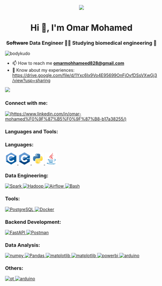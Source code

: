<div align="center">
  <img src="https://media.tenor.com/GfSX-u7VGM4AAAAC/coding.gif" />
</div>

<h1 align="center">Hi 👋, I'm Omar Mohamed</h1>
<h3 align="center">
  <del>Software</del> Data Engineer 👨‍💻 Studying biomedical engineering 🧬
</h3>

<p align="left">
  <img
    src="https://komarev.com/ghpvc/?username=bodykudo&label=Profile%20views&color=0e75b6&style=flat"
    alt="bodykudo"
  />
</p>

- 📫 How to reach me **omarmohhameed828@gmail.com**
- 📄 Know about my experiences: https://drive.google.com/file/d/1Yxc6Ix9Vo4E95699OnFjOyfDSsVXwGj3/view?usp=sharing

![](https://leetcard.jacoblin.cool/omar_muhamed?theme=light,unicorn)

<h3 align="left">Connect with me:</h3>
<p align="left">
  <a href="https://www.linkedin.com/in/omar-mohamed%F0%9F%87%B5%F0%9F%87%B8-b17a38255/" target="blank"
    ><img
      align="center"
      src="https://raw.githubusercontent.com/rahuldkjain/github-profile-readme-generator/master/src/images/icons/Social/linked-in-alt.svg"
      alt="(https://www.linkedin.com/in/omar-mohamed%F0%9F%87%B5%F0%9F%87%B8-b17a38255/)"
      height="30"
      width="40"
  /></a>
</p>

<h3 align="left">Languages and Tools:</h3>
<h3 align="left">Languages:</h3>
<p align="left">
  <a href="https://www.cprogramming.com/" target="_blank" rel="noreferrer">
    <img
      src="https://raw.githubusercontent.com/devicons/devicon/master/icons/c/c-original.svg"
      alt="c"
      width="40"
      height="40"
    />
  </a>
  <a href="https://www.w3schools.com/cpp/" target="_blank" rel="noreferrer">
    <img
      src="https://raw.githubusercontent.com/devicons/devicon/master/icons/cplusplus/cplusplus-original.svg"
      alt="cplusplus"
      width="40"
      height="40"
    />
  </a>
  <a href="https://www.python.org" target="_blank" rel="noreferrer">
    <img
      src="https://raw.githubusercontent.com/devicons/devicon/master/icons/python/python-original.svg"
      alt="python"
      width="40"
      height="40"
    />
  </a>
  <a href="https://www.java.com" target="_blank" rel="noreferrer">
    <img
      src="https://raw.githubusercontent.com/devicons/devicon/master/icons/java/java-original.svg"
      alt="java"
      width="40"
      height="40"
    />
  </a>
</p>
<h3 align="left">Data Engineering:</h3>
<p align="left">
  <a href="https://spark.apache.org/" target="_blank" rel="noreferrer">
    <img
      src="https://spark.apache.org/images/spark-logo-trademark.png"
      alt="Spark"
      width="40"
      height="40"
    />
  </a>
  <a href="https://hadoop.apache.org/" target="_blank" rel="noreferrer">
    <img
      src="https://www.vectorlogo.zone/logos/apache_hadoop/apache_hadoop-ar21.svg"
      alt="Hadoop"
      width="55"
      height="40"
    />
  </a>
  <a href="https://airflow.apache.org/" target="_blank" rel="noreferrer">
    <img
      src="https://cwiki.apache.org/confluence/download/attachments/145723561/airflow_white_bg.png?api=v2"
      alt="Airflow"
      width="40"
      height="40"
    />
  </a>
  <a href="https://www.gnu.org/software/bash/" target="_blank" rel="noreferrer">
    <img
      src="https://www.vectorlogo.zone/logos/gnu_bash/gnu_bash-icon.svg"
      alt="Bash"
      width="40"
      height="40"
    />
  </a>
</p>
<h3 align="left">Tools:</h3>
<p align="left">
  <a href="https://www.postgresql.org/" target="_blank" rel="noreferrer">
    <img
      src="https://www.vectorlogo.zone/logos/postgresql/postgresql-icon.svg"
      alt="PostgreSQL"
      width="40"
      height="40"
    />
  </a>
  <a href="https://www.docker.com/" target="_blank" rel="noreferrer">
    <img
      src="https://www.vectorlogo.zone/logos/docker/docker-icon.svg"
      alt="Docker"
      width="40"
      height="40"
    />
  </a>
</p>
<h3 align="left">Backend Development:</h3>
<p align="left">
  <a href="https://fastapi.tiangolo.com/" target="_blank" rel="noreferrer">
    <img
      src="https://github.com/gilbarbara/logos/blob/main/logos/fastapi.svg"
      alt="FastAPI"
      width="40"
      height="40"
    />
  </a>
  <a href="https://www.postman.com/" target="_blank" rel="noreferrer">
    <img
      src="https://www.vectorlogo.zone/logos/getpostman/getpostman-icon.svg"
      alt="Postman"
      width="40"
      height="40"
    />
  </a>
</p>

<h3 align="left">Data Analysis:</h3>
<p align="left">
  <a href="https://numpy.org/" target="_blank" rel="noreferrer">
    <img
      src="https://www.svgrepo.com/show/354127/numpy.svg"
      alt="numpy"
      width="40"
      height="40"
    />
  </a>
  <a href="https://pandas.pydata.org/" target="_blank" rel="noreferrer">
    <img
      src="https://upload.wikimedia.org/wikipedia/commons/thumb/2/22/Pandas_mark.svg/800px-Pandas_mark.svg.png"
      alt="Pandas"
      width="40"
      height="40"
    />
  </a>
  <a href="https://matplotlib.org/" target="_blank" rel="noreferrer">
    <img
      src="https://upload.wikimedia.org/wikipedia/commons/thumb/8/84/Matplotlib_icon.svg/1024px-Matplotlib_icon.svg.png"
      alt="matplotlib"
      width="40"
      height="40"
    />
  </a>
    <a href="https://www.bing.com/ck/a?!&&p=bdbda08895c2e3afJmltdHM9MTcxMTMyNDgwMCZpZ3VpZD0zNDE1Y2U4OC0zNDdmLTYwNzEtMDQwZS1kYWFlMzUwMzYxNTcmaW5zaWQ9NTU0OQ&ptn=3&ver=2&hsh=3&fclid=3415ce88-347f-6071-040e-daae35036157&psq=microsoft+excel&u=a1aHR0cHM6Ly93d3cubWljcm9zb2Z0LmNvbS9lbi11cy9taWNyb3NvZnQtMzY1L2V4Y2Vs&ntb=1" target="_blank" rel="noreferrer">
    <img
      src="https://upload.wikimedia.org/wikipedia/commons/8/8d/Microsoft_Excel_Logo_%282013-2019%29.svg"
      alt="matplotlib"
      width="40"
      height="40"
    />
  </a>
  <a
    href="https://powerbi.microsoft.com/en-us/"
    target="_blank"
    rel="noreferrer"
  >
    <img
      src="https://upload.wikimedia.org/wikipedia/commons/thumb/c/cf/New_Power_BI_Logo.svg/2048px-New_Power_BI_Logo.svg.png"
      alt="powerbi"
      width="40"
      height="40"
    />
  </a>
     <a href="https://www.bing.com/ck/a?!&&p=89da68c1861c840fJmltdHM9MTcxMTMyNDgwMCZpZ3VpZD0zNDE1Y2U4OC0zNDdmLTYwNzEtMDQwZS1kYWFlMzUwMzYxNTcmaW5zaWQ9NTIxMw&ptn=3&ver=2&hsh=3&fclid=3415ce88-347f-6071-040e-daae35036157&psq=tableau&u=a1aHR0cHM6Ly93d3cudGFibGVhdS5jb20v&ntb=1" target="_blank" rel="noreferrer">
    <img
      src="https://github.com/get-icon/geticon/blob/master/icons/tableau-icon.svg"
      alt="arduino"
      width="40"
      height="40"
    />
  </a>
</p>

<h3 align="left">Others:</h3>
<p align="left">
  <a href="https://www.qt.io/" target="_blank" rel="noreferrer">
    <img
      src="https://upload.wikimedia.org/wikipedia/commons/0/0b/Qt_logo_2016.svg"
      alt="qt"
      width="40"
      height="40"
    />
  </a>
  <a href="https://www.arduino.cc/" target="_blank" rel="noreferrer">
    <img
      src="https://cdn.worldvectorlogo.com/logos/arduino-1.svg"
      alt="arduino"
      width="40"
      height="40"
    />
  </a>
</p>
